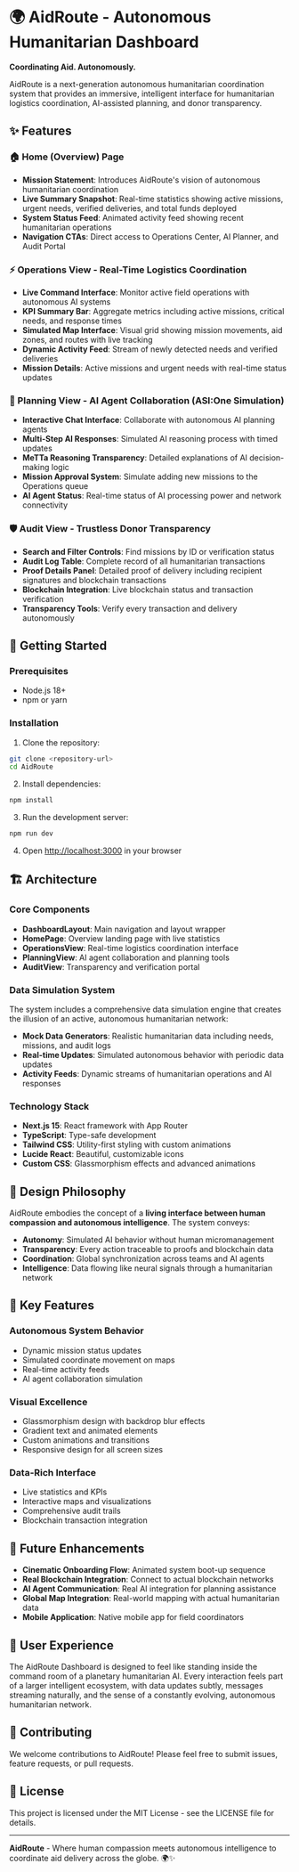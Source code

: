 # 🌍 AidRoute - Autonomous Humanitarian Dashboard

**Coordinating Aid. Autonomously.**

AidRoute is a next-generation autonomous humanitarian coordination system that provides an immersive, intelligent interface for humanitarian logistics coordination, AI-assisted planning, and donor transparency.

## ✨ Features

### 🏠 Home (Overview) Page

- **Mission Statement**: Introduces AidRoute's vision of autonomous humanitarian coordination
- **Live Summary Snapshot**: Real-time statistics showing active missions, urgent needs, verified deliveries, and total funds deployed
- **System Status Feed**: Animated activity feed showing recent humanitarian operations
- **Navigation CTAs**: Direct access to Operations Center, AI Planner, and Audit Portal

### ⚡ Operations View - Real-Time Logistics Coordination

- **Live Command Interface**: Monitor active field operations with autonomous AI systems
- **KPI Summary Bar**: Aggregate metrics including active missions, critical needs, and response times
- **Simulated Map Interface**: Visual grid showing mission movements, aid zones, and routes with live tracking
- **Dynamic Activity Feed**: Stream of newly detected needs and verified deliveries
- **Mission Details**: Active missions and urgent needs with real-time status updates

### 🧠 Planning View - AI Agent Collaboration (ASI:One Simulation)

- **Interactive Chat Interface**: Collaborate with autonomous AI planning agents
- **Multi-Step AI Responses**: Simulated AI reasoning process with timed updates
- **MeTTa Reasoning Transparency**: Detailed explanations of AI decision-making logic
- **Mission Approval System**: Simulate adding new missions to the Operations queue
- **AI Agent Status**: Real-time status of AI processing power and network connectivity

### 🛡️ Audit View - Trustless Donor Transparency

- **Search and Filter Controls**: Find missions by ID or verification status
- **Audit Log Table**: Complete record of all humanitarian transactions
- **Proof Details Panel**: Detailed proof of delivery including recipient signatures and blockchain transactions
- **Blockchain Integration**: Live blockchain status and transaction verification
- **Transparency Tools**: Verify every transaction and delivery autonomously

## 🚀 Getting Started

### Prerequisites

- Node.js 18+
- npm or yarn

### Installation

1. Clone the repository:

```bash
git clone <repository-url>
cd AidRoute
```

2. Install dependencies:

```bash
npm install
```

3. Run the development server:

```bash
npm run dev
```

4. Open [http://localhost:3000](http://localhost:3000) in your browser

## 🏗️ Architecture

### Core Components

- **DashboardLayout**: Main navigation and layout wrapper
- **HomePage**: Overview landing page with live statistics
- **OperationsView**: Real-time logistics coordination interface
- **PlanningView**: AI agent collaboration and planning tools
- **AuditView**: Transparency and verification portal

### Data Simulation System

The system includes a comprehensive data simulation engine that creates the illusion of an active, autonomous humanitarian network:

- **Mock Data Generators**: Realistic humanitarian data including needs, missions, and audit logs
- **Real-time Updates**: Simulated autonomous behavior with periodic data updates
- **Activity Feeds**: Dynamic streams of humanitarian operations and AI responses

### Technology Stack

- **Next.js 15**: React framework with App Router
- **TypeScript**: Type-safe development
- **Tailwind CSS**: Utility-first styling with custom animations
- **Lucide React**: Beautiful, customizable icons
- **Custom CSS**: Glassmorphism effects and advanced animations

## 🎨 Design Philosophy

AidRoute embodies the concept of a **living interface between human compassion and autonomous intelligence**. The system conveys:

- **Autonomy**: Simulated AI behavior without human micromanagement
- **Transparency**: Every action traceable to proofs and blockchain data
- **Coordination**: Global synchronization across teams and AI agents
- **Intelligence**: Data flowing like neural signals through a humanitarian network

## 🌟 Key Features

### Autonomous System Behavior

- Dynamic mission status updates
- Simulated coordinate movement on maps
- Real-time activity feeds
- AI agent collaboration simulation

### Visual Excellence

- Glassmorphism design with backdrop blur effects
- Gradient text and animated elements
- Custom animations and transitions
- Responsive design for all screen sizes

### Data-Rich Interface

- Live statistics and KPIs
- Interactive maps and visualizations
- Comprehensive audit trails
- Blockchain transaction integration

## 🔮 Future Enhancements

- **Cinematic Onboarding Flow**: Animated system boot-up sequence
- **Real Blockchain Integration**: Connect to actual blockchain networks
- **AI Agent Communication**: Real AI integration for planning assistance
- **Global Map Integration**: Real-world mapping with actual humanitarian data
- **Mobile Application**: Native mobile app for field coordinators

## 📱 User Experience

The AidRoute Dashboard is designed to feel like standing inside the command room of a planetary humanitarian AI. Every interaction feels part of a larger intelligent ecosystem, with data updates subtly, messages streaming naturally, and the sense of a constantly evolving, autonomous humanitarian network.

## 🤝 Contributing

We welcome contributions to AidRoute! Please feel free to submit issues, feature requests, or pull requests.

## 📄 License

This project is licensed under the MIT License - see the LICENSE file for details.

---

**AidRoute** - Where human compassion meets autonomous intelligence to coordinate aid delivery across the globe. 🌍✨
